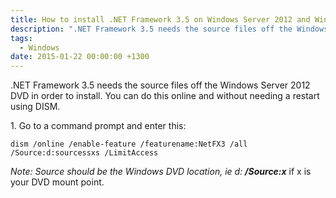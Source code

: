 ```yaml
---
title: How to install .NET Framework 3.5 on Windows Server 2012 and Windows Server 2012 R2
description: ".NET Framework 3.5 needs the source files off the Windows Server 2012 DVD in order to install. You can do this online and without needing a restart usin..."
tags:
  - Windows
date: 2015-01-22 00:00:00 +1300
---
```

.NET Framework 3.5 needs the source files off the Windows Server 2012 DVD in order to install. You can do this online and without needing a restart using DISM.

1. Go to a command prompt and enter this:

    dism /online /enable-feature /featurename:NetFX3 /all /Source:d:sourcessxs /LimitAccess

_Note: Source should be the Windows DVD location, ie d: **/Source:x**_ if x is your DVD mount point.
